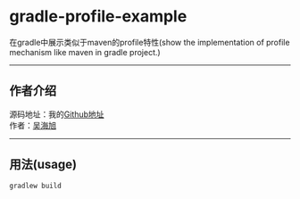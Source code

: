 # gradle-profile-example
在gradle中展示类似于maven的profile特性(show the implementation of profile mechanism like maven in gradle project.)

---

## 作者介绍
源码地址：我的[Github地址](https://github.com/benjaminwhx)  
作者：[吴海旭](http://benjaminwhx.com)

---

## 用法(usage)
```
gradlew build

```
